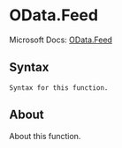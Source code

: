 ---
---

# OData.Feed

Microsoft Docs: [OData.Feed](https://docs.microsoft.com/en-us/powerquery-m/odata-feed)

## Syntax

```powerquery-m
Syntax for this function.
```

## About

About this function.

